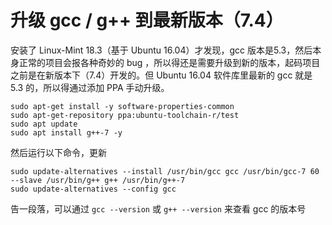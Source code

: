 # 升级 gcc / g++ 到最新版本（7.4）

安装了 Linux-Mint 18.3（基于 Ubuntu 16.04）才发现，gcc 版本是5.3，然后本身正常的项目会报各种奇妙的 bug ，所以得还是需要升级到新的版本，起码项目之前是在新版本下（7.4）开发的。但 Ubuntu 16.04 软件库里最新的 gcc 就是 5.3 的，所以得通过添加 PPA 手动升级。

```
sudo apt-get install -y software-properties-common
sudo apt-get-repository ppa:ubuntu-toolchain-r/test
sudo apt update
sudo apt install g++-7 -y
```

然后运行以下命令，更新
```
sudo update-alternatives --install /usr/bin/gcc gcc /usr/bin/gcc-7 60 --slave /usr/bin/g++ g++ /usr/bin/g++-7
sudo update-alternatives --config gcc
```

告一段落，可以通过 `gcc --version` 或 `g++ --version` 来查看 gcc 的版本号
